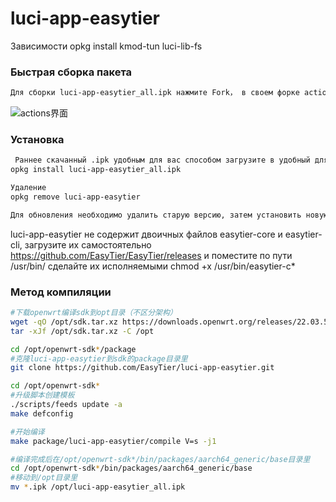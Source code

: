 # luci-app-easytier

Зависимости
opkg install kmod-tun luci-lib-fs
### Быстрая сборка пакета
```bash
Для сборки luci-app-easytier_all.ipk нажмите Fork， в своем форке actions затем run workflow，начнется компиляция .ipk, После можно скачть .ipk или luci-app-easytier.zip`

```
![actions界面](https://github.com/user-attachments/assets/7e5e843b-eb01-48f1-81ab-226a1418ca0f)
### Установка
```bash
 Раннее скачанный .ipk удобным для вас способом загрузите в удобный для вас каталог и установите.
opkg install luci-app-easytier_all.ipk

Удаление
opkg remove luci-app-easytier

Для обновления необходимо удалить старую версию, затем установить новую.
```

luci-app-easytier не содержит двоичных файлов easytier-core и easytier-cli, загрузите их самостоятельно https://github.com/EasyTier/EasyTier/releases и поместите по пути /usr/bin/
сделайте их исполняемыми
chmod +x /usr/bin/easytier-c* 

### Метод компиляции
```bash
#下载openwrt编译sdk到opt目录（不区分架构）
wget -qO /opt/sdk.tar.xz https://downloads.openwrt.org/releases/22.03.5/targets/rockchip/armv8/openwrt-sdk-22.03.5-rockchip-armv8_gcc-11.2.0_musl.Linux-x86_64.tar.xz
tar -xJf /opt/sdk.tar.xz -C /opt

cd /opt/openwrt-sdk*/package
#克隆luci-app-easytier到sdk的package目录里
git clone https://github.com/EasyTier/luci-app-easytier.git

cd /opt/openwrt-sdk*
#升级脚本创建模板
./scripts/feeds update -a
make defconfig

#开始编译
make package/luci-app-easytier/compile V=s -j1

#编译完成后在/opt/openwrt-sdk*/bin/packages/aarch64_generic/base目录里
cd /opt/openwrt-sdk*/bin/packages/aarch64_generic/base
#移动到/opt目录里
mv *.ipk /opt/luci-app-easytier_all.ipk
```
